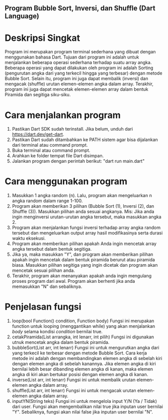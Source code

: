 ## Program Bubble Sort, Inversi, dan Shuffle (Dart Language)

# Deskripsi Singkat
Program ini merupakan program terminal sederhana yang dibuat dengan menggunakan bahasa Dart. Tujuan dari program ini adalah untuk menjalankan beberapa operasi sederhana terhadap suatu array angka. Beberapa operasi yang dapat dilakukan oleh program ini adalah Sorting (pengurutan angka dari yang terkecil hingga yang terbesar) dengan metode Bubble Sort. Selain itu, program ini juga dapat membalik (inversi) dan mengacak (shuffle) urutan elemen-elemen angka dalam array. Terakhir, program ini juga dapat mencetak elemen-elemen array dalam bentuk Piramida dan segitiga siku-siku.

# Cara menjalankan program
1. Pastikan Dart SDK sudah terinstall. Jika belum, unduh dari https://dart.dev/get-dart.
2. Pastikan Dart sudah ditambahkan ke PATH sistem agar bisa dijalankan dari terminal atau command prompt.
3. Buka terminal atau command prompt.
4. Arahkan ke folder tempat file Dart disimpan.
5. Jalankan program dengan perintah berikut: "dart run main.dart"

# Cara menggunakan program
1. Masukkan 1 angka random (n). Lalu, program akan mengeluarkan n angka random dalam range 1-100.
2. Program akan memberikan 3 pilihan (Bubble Sort (1), Inversi (2), dan Shuffle (3)). Masukkan pilihan anda sesuai angkanya. Mis: Jika anda ingin menginversi urutan-urutan angka tersebut, maka masukkan angka 2.
3. Program akan menjalankan fungsi inversi terhadap array angka random tersebut dan mengeluarkan output array hasil modifikasinya serta durasi waktu eksekusi.
4. Program akan memberikan pilihan apakah Anda ingin mencetak array angka tersebut dalam bentuk segitiga.
5. Jika ya, maka masukkan "Y", dan program akan memberikan pilihan apakah ingin mencetak dalam bentuk piramida berurut atau piramida biasa. Masukkan pilihan segitiga yang ingin dicetak dan program akan mencetak sesuai pilihan anda.
6. Terakhir, program akan menanyakan apakah anda ingin mengulang proses program dari awal. Program akan berhenti jika anda memasukkan "N" dan sebaliknya.

# Penjelasan fungsi
1. loop(bool Function() condition, Function body)
Fungsi ini merupakan function untuk looping (menggantikan while) yang akan menjalankan _body_ selama kondisi _condition_ bernilai true.
2. cetakPiramida(List<int> arrangka, int lenarr, int pilih)
Fungsi ini digunakan utnuk mencetak angka dalam bentuk piramida.
3. bubbleSort(List<int> arr, int lenarr)
Fungsi ini untuk mengurutkan angka dari yang terkecil ke terbesar dengan metode Bubble Sort. Cara kerja metode ini adalah dengan membandingkan elemen angka di sebelah kiri dengan elemen angka di sebelah kanannya. Jika elemen angka di kiri bernilai lebih besar dibanding elemen angka di kanan, maka elemen angka di kiri akan bertukar posisi dengan elemen angka di kanan.
4. inverse(List<int> arr, int lenarr)
Fungsi ini untuk membalik urutan elemen-elemen angka dalam array.
5. shuffle(List<int> arr, int lenarr)
Fungsi ini untuk mengacak urutan elemen-elemen angka dalam array.
6. inputYN(String teks)
Fungsi ini untuk mengelola input Y/N (Ya / Tidak) dari user. Fungsi akan mengembalikan nilai true jika inputan user bernilai "Y". Sebaliknya, fungsi akan nilai false jika inputan user bernilai "N". 
